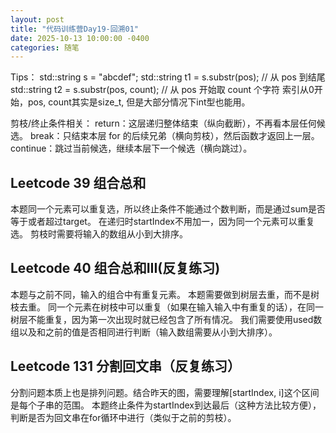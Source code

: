 ```yaml
---
layout: post
title: "代码训练营Day19-回溯01"
date: 2025-10-13 10:00:00 -0400
categories: 随笔
---
```

Tips：
std::string s = "abcdef";
std::string t1 = s.substr(pos);        // 从 pos 到结尾
std::string t2 = s.substr(pos, count); // 从 pos 开始取 count 个字符
索引从0开始，pos, count其实是size_t, 但是大部分情况下int型也能用。

剪枝/终止条件相关：
return：这层递归整体结束（纵向截断），不再看本层任何候选。
break：只结束本层 for 的后续兄弟（横向剪枝），然后函数才返回上一层。
continue：跳过当前候选，继续本层下一个候选（横向跳过）。


## Leetcode 39 组合总和
本题同一个元素可以重复选，所以终止条件不能通过个数判断，而是通过sum是否等于或者超过target。
在递归时startIndex不用加一，因为同一个元素可以重复选。
剪枝时需要将输入的数组从小到大排序。

## Leetcode 40 组合总和III(反复练习)
本题与之前不同，输入的组合中有重复元素。
本题需要做到树层去重，而不是树枝去重。
同一个元素在树枝中可以重复（如果在输入输入中有重复的话），在同一树层不能重复，因为第一次出现时就已经包含了所有情况。
我们需要使用used数组以及和之前的值是否相同进行判断（输入数组需要从小到大排序）。

## Leetcode 131 分割回文串（反复练习）
分割问题本质上也是排列问题。结合昨天的图，需要理解[startIndex, i]这个区间是每个子串的范围。
本题终止条件为startIndex到达最后（这种方法比较方便），判断是否为回文串在for循环中进行（类似于之前的剪枝）。



